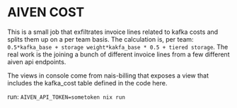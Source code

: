 # AIVEN COST

This is a small job that exfiltrates invoice lines related to kafka
costs and splits them up on a per team basis. The calculation is, per
team: `0.5*kafka_base + storage weight*kakfa_base * 0.5 + tiered
storage`. The real work is the joining a bunch of different invoice
lines from a few different aiven api endpoints.

The views in console come from nais-billing that exposes a view that
includes the kafka_cost table defined in the code here.

run: `AIVEN_API_TOKEN=sometoken nix run`
